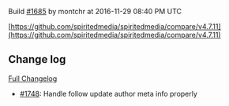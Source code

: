 Build [#1685](https://circleci.com/gh/spiritedmedia/spiritedmedia/1685) by montchr at 2016-11-29 08:40 PM UTC

[https://github.com/spiritedmedia/spiritedmedia/compare/v4.7.11](https://github.com/spiritedmedia/spiritedmedia/compare/v4.7.11)
## Change log
[Full Changelog](https://github.com/spiritedmedia/spiritedmedia/compare/v4.7.10...v4.7.11)

 - [#1748](https://github.com/spiritedmedia/spiritedmedia/pull/1748): Handle follow update author meta info properly
